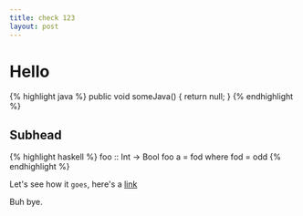 ```yaml
---
title: check 123
layout: post
---
```


Hello
===

{% highlight java %}
public void someJava() { return null; }
{% endhighlight %}

Subhead
----

{% highlight haskell %}
foo :: Int -> Bool
foo a = fod where fod = odd
{% endhighlight %}

Let's see how it `goes`, here's a [link](http://slpopejoy.github.io)


Buh bye.
